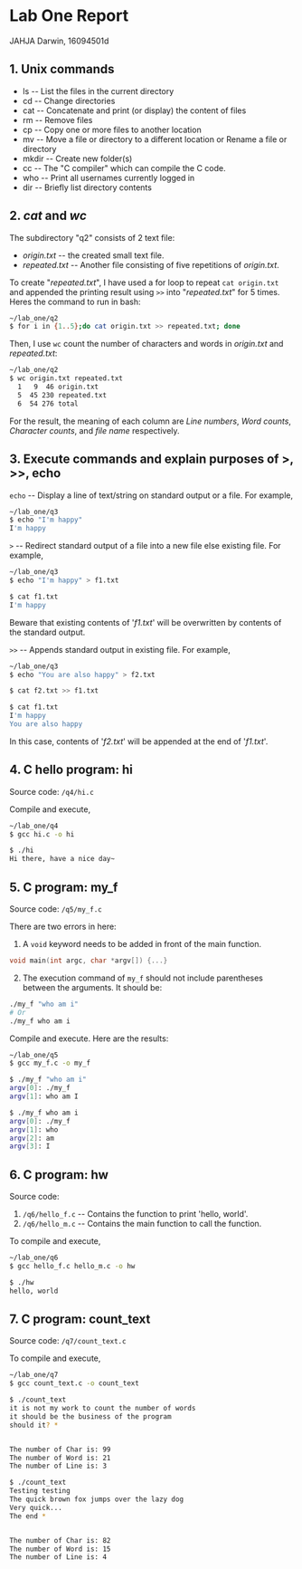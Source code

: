 # Lab One Report

JAHJA Darwin, 16094501d

## 1. Unix commands

- ls -- List the files in the current directory
- cd -- Change directories
- cat -- Concatenate and print (or display) the content of files
- rm -- Remove files
- cp -- Copy one or more files to another location
- mv -- Move a file or directory to a different location or Rename a file or directory
- mkdir -- Create new folder(s)
- cc -- The "C compiler" which can compile the C code.
- who -- Print all usernames currently logged in
- dir -- Briefly list directory contents

## 2. *cat* and *wc*

The subdirectory "q2" consists of 2 text file:

- *origin.txt* -- the created small text file.
- *repeated.txt* -- Another file consisting of five repetitions of *origin.txt*.

To create "*repeated.txt*", I have used a for loop to repeat `cat origin.txt` and appended the printing result  using `>>` into "*repeated.txt*" for 5 times. Heres the command to run in bash:

```bash
~/lab_one/q2
$ for i in {1..5};do cat origin.txt >> repeated.txt; done
```

Then, I use `wc` count the number of characters and words in *origin.txt* and *repeated.txt*:

```bash
~/lab_one/q2
$ wc origin.txt repeated.txt
  1   9  46 origin.txt
  5  45 230 repeated.txt
  6  54 276 total
```

For the result, the meaning of each column are *Line numbers*, *Word counts*, *Character counts*, and *file name* respectively.

## 3. Execute commands and explain purposes of >, >>, echo

`echo` -- Display a line of text/string on standard output or a file. For example,

```bash
~/lab_one/q3
$ echo "I'm happy"
I'm happy
```

`>` -- Redirect standard output of a file into a new file else existing file. For example,

```bash
~/lab_one/q3
$ echo "I'm happy" > f1.txt

$ cat f1.txt
I'm happy
```

Beware that existing contents of '*f1.txt*' will be overwritten by contents of the standard output.

`>>` -- Appends standard output in existing file. For example,

```bash
~/lab_one/q3
$ echo "You are also happy" > f2.txt

$ cat f2.txt >> f1.txt

$ cat f1.txt
I'm happy
You are also happy
```

In this case, contents of '*f2.txt*' will be appended at the end of '*f1.txt*'.

## 4. C hello program: hi

Source code: `/q4/hi.c`

Compile and execute,

```bash
~/lab_one/q4
$ gcc hi.c -o hi

$ ./hi
Hi there, have a nice day~
```

## 5. C program: my_f

Source code: `/q5/my_f.c`

There are two errors in here:

1. A `void` keyword needs to be added in front of the main function.

```c
void main(int argc, char *argv[]) {...}
```

2. The execution command of `my_f` should not include parentheses between the arguments. It should be:

```bash
./my_f "who am i"
# Or
./my_f who am i
```

Compile and execute. Here are the results:

```bash
~/lab_one/q5
$ gcc my_f.c -o my_f

$ ./my_f "who am i"
argv[0]: ./my_f
argv[1]: who am I

$ ./my_f who am i
argv[0]: ./my_f
argv[1]: who
argv[2]: am
argv[3]: I
```

## 6. C program: hw

Source code:

1. `/q6/hello_f.c` -- Contains the function to print 'hello, world'.
2. `/q6/hello_m.c` -- Contains the main function to call the function.

To compile and execute,

```bash
~/lab_one/q6
$ gcc hello_f.c hello_m.c -o hw

$ ./hw
hello, world
```

## 7. C program: count_text

Source code: `/q7/count_text.c`

To compile and execute,

```bash
~/lab_one/q7
$ gcc count_text.c -o count_text

$ ./count_text
it is not my work to count the number of words
it should be the business of the program
should it? *


The number of Char is: 99
The number of Word is: 21
The number of Line is: 3

$ ./count_text
Testing testing
The quick brown fox jumps over the lazy dog
Very quick...
The end *


The number of Char is: 82
The number of Word is: 15
The number of Line is: 4
```
